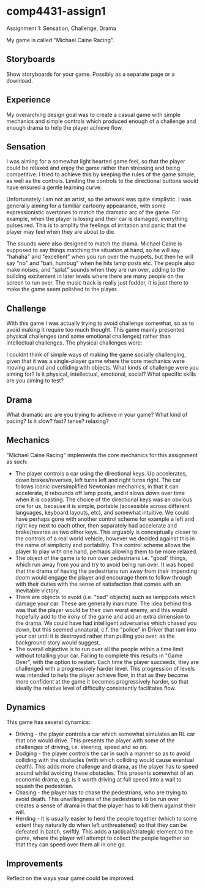 comp4431-assign1
================

Assignment 1: Sensation, Challenge, Drama

My game is called "Michael Caine Racing".

Storyboards
-----------
Show storyboards for your game. Possibly as a separate page or a download.

Experience
----------
My overarching design goal was to create a casual game with simple mechanics and simple controls which produced enough of a challenge and enough drama to help the player achieve flow.

Sensation
---------
I was aiming for a somewhat light hearted game feel, so that the player could be relaxed and enjoy the game rather than stressing and being competitive. I tried to achieve this by keeping the rules of the game simple, as well as the controls. Limiting the controls to the directional buttons would have ensured a gentle learning curve.

Unfortunately I am not an artist, so the artwork was quite simplistic. I was generally aiming for a familiar cartoony appearance, with some expressionistic overtones to match the dramatic arc of the game. For example, when the player is losing and their car is damaged, everything pulses red. This is to amplify the feelings of irritation and panic that the player may feel when they are about to die.

The sounds were also designed to match the drama. Michael Caine is supposed to say things matching the situation at hand, so he will say "hahaha" and "excellent" when you run over the muppets, but then he will say "no" and "bah, humbug" when he hits lamp posts etc. The people also make noises, and "splat" sounds when they are run over, adding to the building excitement in later levels where there are many people on the screen to run over. The music track is really just fodder, it is just there to make the game seem polished to the player.

Challenge
---------
With this game I was actually trying to avoid challenge somewhat, so as to avoid making it require too much thought. This game mainly presented physical challenges (and some emotional challenges) rather than intellectual challenges. The physical challenges were:

I couldnt think of simple ways of making the game socially challenging, given that it was a single-player game where the core mechanics were moving around and colliding with objects.
What kinds of challenge were you aiming for? Is it physical, intellectual, emotional, social? What specific skills are you aiming to test?

Drama
-----
What dramatic arc are you trying to achieve in your game? What kind of pacing? Is it slow? fast? tense? relaxing?

Mechanics
---------
"Michael Caine Racing" implements the core mechanics for this assignment as such:
* The player controls a car using the directional keys. Up accelerates, down brakes/reverses, left turns left and right turns right. The car follows iconic oversimplified Newtonian mechanics, in that it can accelerate, it rebounds off lamp posts, and it slows down over time when it is coasting. The choice of the directional keys was an obvious one for us, because it is simple, portable (accessible across different languages, keyboard layouts, etc), and somewhat intuitive. We could have perhaps gone with another control scheme for example a left and right key next to each other, then separately had accelerate and brake/reverse as two other keys. This arguably is conceptually closer to the controls of a real world vehicle, however we decided against this in the name of simplicity and portability. This control scheme allows the player to play with one hand, perhaps allowing them to be more relaxed.
* The object of the game is to run over pedestrians i.e. "good" things, which run away from you and try to avoid being run over. It was hoped that the drama of having the pedestrians run away from their impending doom would engage the player and encourage them to follow through with their duties with the sense of satisfaction that comes with an inevitable victory.
* There are objects to avoid (i.e. "bad" objects) such as lampposts which damage your car. These are generally inanimate. The idea behind this was that the player would be their own worst enemy, and this would hopefully add to the irony of the game and add an extra dimension to the drama. We could have had intelligent adversaries which chased you down, but this seemed unnatural, c.f. the "police" in Driver that ram into your car until it is destroyed rather than pulling you over, as the background story would suggest.
* The overall objective is to run over all the people within a time limit without totalling your car. Failing to complete this results in "Game Over", with the option to restart. Each time the player succeeds, they are challenged with a progressively harder level. This progression of levels was intended to help the player achieve flow, in that as they become more confident at the game it becomes progressively harder, so that ideally the relative level of difficulty consistently facilitates flow.

Dynamics
--------
This game has several dynamics:
* Driving - the player controls a car which somewhat simulates an RL car that one would drive. This presents the player with some of the challenges of driving, i.e. steering, speed and so on.
* Dodging - the player controls the car in such a manner so as to avoid colliding with the obstacles (with which colliding would cause eventual death). This adds more challenge and drama, as the player has to speed around whilst avoiding these obstacles. This presents somewhat of an economic drama, e.g. is it worth driving at full speed into a wall to squash the pedestrian.
* Chasing - the player has to chase the pedestrians, who are trying to avoid death. This unwillingness of the pedestrians to be run over creates a sense of drama in that the player has to kill them against their will.
* Herding - it is usually easier to herd the people together (which to some extent they naturally do when left unthreatened) so that they can be defeated in batch, swiftly. This adds a tactical/strategic element to the game, where the player will attempt to collect the people together so that they can speed over them all in one go.

Improvements
------------
Reflect on the ways your game could be improved.
